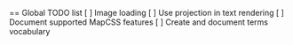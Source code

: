 == Global TODO list
[ ] Image loading
[ ] Use projection in text rendering
[ ] Document supported MapCSS features
[ ] Create and document terms vocabulary
